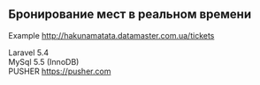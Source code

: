 ## Бронирование мест в реальном времени 

Example http://hakunamatata.datamaster.com.ua/tickets

Laravel 5.4\
MySql 5.5 (InnoDB)\
PUSHER https://pusher.com
